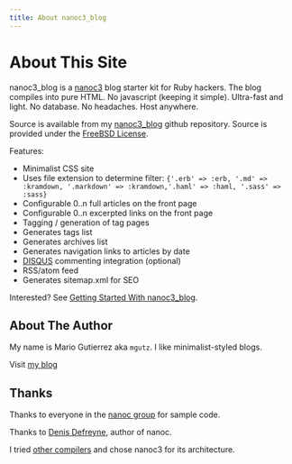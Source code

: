 ```yaml
---
title: About nanoc3_blog
---
```


# About This Site

nanoc3_blog is a [nanoc3](http://nanoc.stoneship.org) blog starter kit for Ruby hackers.
The blog compiles into pure HTML. No javascript (keeping it simple). Ultra-fast and light. No database. No headaches. Host anywhere.

Source is available from my [nanoc3_blog](http://github.com/mgutz/nanoc3_blog) github repository.
Source is provided under the [FreeBSD License](/license.html).

Features: 

  - Minimalist CSS site
  - Uses file extension to determine filter:
    `{'.erb' => :erb, '.md' => :kramdown, '.markdown' => :kramdown,'.haml' => :haml, '.sass' => :sass}`
  - Configurable 0..n full articles on the front page
  - Configurable 0..n excerpted links on the front page
  - Tagging / generation of tag pages
  - Generates tags list
  - Generates archives list
  - Generates navigation links to articles by date
  - [DISQUS](http://www.disqus.com) commenting integration (optional)
  - RSS/atom feed
  - Generates sitemap.xml for SEO

Interested? See [Getting Started With nanoc3_blog](/2010/01/15/getting_started_with_nanoc3_blog.html).

## About The Author

My name is Mario Gutierrez aka `mgutz`. I like minimalist-styled blogs.

Visit [my blog](http://mgutz.com)

## Thanks

  Thanks to everyone in the 
  [nanoc group](http://groups.google.com/group/nanoc)
  for sample code.
  
  Thanks to [Denis Defreyne](http://stoneship.org/about/), author of nanoc.

  I tried [other compilers](http://www.ruby-toolbox.com/categories/static_website_generation.html)
  and chose nanoc3 for its architecture.

